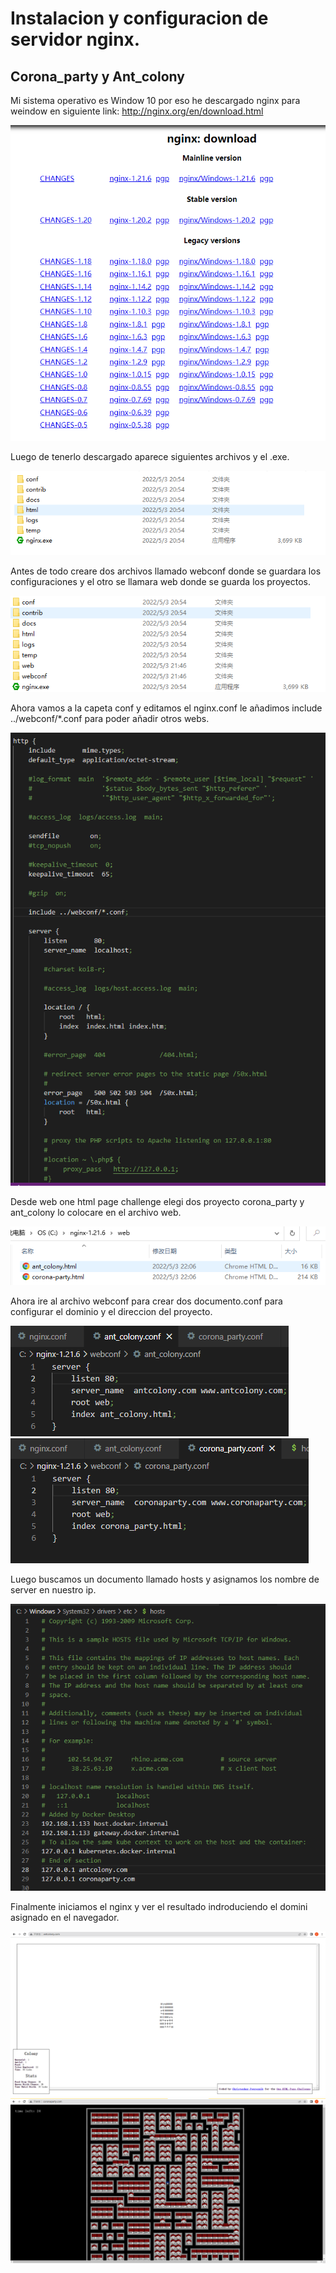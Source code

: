 # Instalacion y configuracion de servidor nginx.
## Corona_party y Ant_colony

Mi sistema operativo es Window 10 por eso he descargado nginx para weindow en siguiente link: http://nginx.org/en/download.html

![](https://github.com/ZhijunLin7/Instalaci-n-y-configuraci-n-del-servidor-web-Nginx/blob/main/Camera%20Roll/1.1.png)

Luego de tenerlo descargado aparece siguientes archivos y el .exe.

![](https://github.com/ZhijunLin7/Instalaci-n-y-configuraci-n-del-servidor-web-Nginx/blob/main/Camera%20Roll/1.2.png)

Antes de todo creare dos archivos llamado webconf donde se guardara los configuraciones y el otro se llamara web donde se guarda los proyectos.

![](https://github.com/ZhijunLin7/Instalaci-n-y-configuraci-n-del-servidor-web-Nginx/blob/main/Camera%20Roll/1.3.png)

Ahora vamos a la capeta conf y editamos el nginx.conf le añadimos include ../webconf/*.conf para poder añadir otros webs.

![](https://github.com/ZhijunLin7/Instalaci-n-y-configuraci-n-del-servidor-web-Nginx/blob/main/Camera%20Roll/1.4.png)

Desde web one html page challenge elegi dos proyecto corona_party y ant_colony lo colocare en el archivo web.

![](https://github.com/ZhijunLin7/Instalaci-n-y-configuraci-n-del-servidor-web-Nginx/blob/main/Camera%20Roll/1.5.png)

Ahora ire al archivo webconf para crear dos documento.conf para configurar el dominio y el direccion del proyecto.

![](https://github.com/ZhijunLin7/Instalaci-n-y-configuraci-n-del-servidor-web-Nginx/blob/main/Camera%20Roll/1.6.png)
![](https://github.com/ZhijunLin7/Instalaci-n-y-configuraci-n-del-servidor-web-Nginx/blob/main/Camera%20Roll/1.7.png)

Luego buscamos un documento llamado hosts y asignamos los nombre de server en nuestro ip.

![](https://github.com/ZhijunLin7/Instalaci-n-y-configuraci-n-del-servidor-web-Nginx/blob/main/Camera%20Roll/1.8.png)

Finalmente iniciamos el nginx y ver el resultado indroduciendo el domini asignado en el navegador.

![](https://github.com/ZhijunLin7/Instalaci-n-y-configuraci-n-del-servidor-web-Nginx/blob/main/Camera%20Roll/1.9.png)
![](https://github.com/ZhijunLin7/Instalaci-n-y-configuraci-n-del-servidor-web-Nginx/blob/main/Camera%20Roll/1.10.png)
